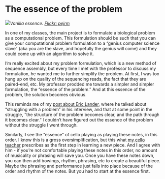 <!--
id: 44539575637
link: http://blog.olgabotvinnik.com/post/44539575637/the-essence-of-the-problem
slug: the-essence-of-the-problem
date: Mon Mar 04 2013 05:48:00 GMT-0800 (PST)
raw: {"blog_name":"sciencemeetproductivity","id":44539575637,"post_url":"http://blog.olgabotvinnik.com/post/44539575637/the-essence-of-the-problem","slug":"the-essence-of-the-problem","type":"text","date":"2013-03-04 13:48:00 GMT","timestamp":1362404880,"state":"published","format":"markdown","reblog_key":"i5SvH1fh","tags":[],"short_url":"http://tmblr.co/ZStENufUm-rL","highlighted":[],"note_count":0,"title":"The essence of the problem","body":"<p><img src=\"http://farm6.staticflickr.com/5071/7233714460_7c670fd26b_z.jpg\" alt=\"\"/><em>Vanilla essence. <a href=\"http://www.flickr.com/photos/pejrm/7233714460/\" target=\"_blank\">Flickr: pejrm</a></em></p>\n\n<p>In one of my classes, the main project is to formulate a biological problem as a computational problem. This formulation should be such that you can give your computational problem formulation to a &#8220;genius computer science slave&#8221; (aka you are the slave, and hopefully the genius will come) and they could come up with an algorithm to solve it.</p>\n\n<p>I&#8217;m really excited about my problem formulation, which is a new method of sequence assembly, but every time I met with the professor to discuss my formulation, he wanted me to further simplify the problem. At first, I was too hung up on the quality of the sequencing reads, the fact that they are paired-end, etc. My professor prodded me towards a simpler and simpler formulation, the &#8220;essence of the problem.&#8221; And at this essence of the problem, the solution becomes obvious.</p>\n\n<p>This reminds me of my <a href=\"http://blog.olgabotvinnik.com/post/30674921280/how-to-be-fabulously-successful-eric-lander\" target=\"_blank\">post about Eric Lander</a>, where he talked about &#8220;struggling with a problem&#8221; in his interview, and that at some point in the struggle, &#8220;the structure of the problem becomes clear, and the path through it becomes clear.&#8221; I couldn&#8217;t have figured out the essence of the problem without the struggle I went through.</p>\n\n<p>Similarly, I see the &#8220;essence&#8221; of cello playing as playing these notes, in this order. I know this is a gross oversimplification, but this what <a href=\"http://www.celloloft.com/\" target=\"_blank\">my cello teacher</a> prescribes as the first step in learning a new piece. And I agree with him - if you&#8217;re not comfortable playing these notes in this order, no amount of musicality or phrasing will save you. Once you have these notes down, you can then add bowings, rhythm, phrasing, etc to create a beautiful piece. Maybe the phrasing and performance just falls into place because of the order and rhythm of the notes. But you had to start at the essence first.</p>"}
publish: 2013-03-04
tags: 
title: The essence of the problem
-->


The essence of the problem
==========================

![](http://farm6.staticflickr.com/5071/7233714460_7c670fd26b_z.jpg)*Vanilla
essence. [Flickr:
pejrm](http://www.flickr.com/photos/pejrm/7233714460/)*

In one of my classes, the main project is to formulate a biological
problem as a computational problem. This formulation should be such that
you can give your computational problem formulation to a “genius
computer science slave” (aka you are the slave, and hopefully the genius
will come) and they could come up with an algorithm to solve it.

I’m really excited about my problem formulation, which is a new method
of sequence assembly, but every time I met with the professor to discuss
my formulation, he wanted me to further simplify the problem. At first,
I was too hung up on the quality of the sequencing reads, the fact that
they are paired-end, etc. My professor prodded me towards a simpler and
simpler formulation, the “essence of the problem.” And at this essence
of the problem, the solution becomes obvious.

This reminds me of my [post about Eric
Lander](http://blog.olgabotvinnik.com/post/30674921280/how-to-be-fabulously-successful-eric-lander),
where he talked about “struggling with a problem” in his interview, and
that at some point in the struggle, “the structure of the problem
becomes clear, and the path through it becomes clear.” I couldn’t have
figured out the essence of the problem without the struggle I went
through.

Similarly, I see the “essence” of cello playing as playing these notes,
in this order. I know this is a gross oversimplification, but this what
[my cello teacher](http://www.celloloft.com/) prescribes as the first
step in learning a new piece. And I agree with him - if you’re not
comfortable playing these notes in this order, no amount of musicality
or phrasing will save you. Once you have these notes down, you can then
add bowings, rhythm, phrasing, etc to create a beautiful piece. Maybe
the phrasing and performance just falls into place because of the order
and rhythm of the notes. But you had to start at the essence first.

